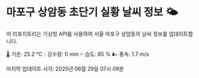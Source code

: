 
# 마포구 상암동 초단기 실황 날씨 정보 🌤️

이 리포지토리는 기상청 API를 사용하여 서울 마포구 상암동의 날씨 정보를 업데이트합니다. 

🌡️ 기온: 25.2 ℃
💧 강수량: 0 mm
💦 습도: 85 %
🌬️ 풍속: 1.7 m/s

마지막 업데이트 시각: 2025년 06월 29일 07시 09분    
